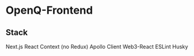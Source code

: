 # OpenQ-Frontend 
 
## Stack
Next.js
React Context (no Redux)
Apollo Client
Web3-React
ESLint
Husky
